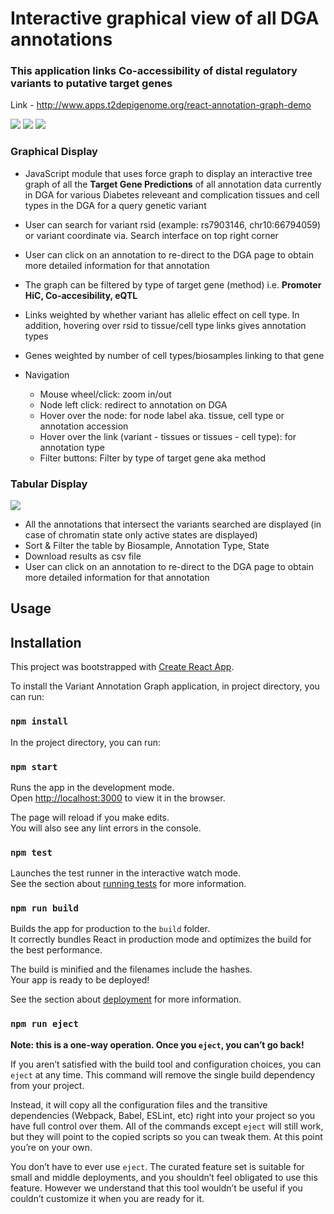 
# Interactive graphical view of all DGA annotations

### This application links Co-accessibility of distal regulatory variants to putative target genes 
Link - http://www.apps.t2depigenome.org/react-annotation-graph-demo

![](https://github.com/T2DREAM/react-annotation-graph/blob/master/1.png)
![](https://github.com/T2DREAM/react-annotation-graph/blob/master/2.png)
![](https://github.com/T2DREAM/react-annotation-graph/blob/master/3.png)

### Graphical Display 
* JavaScript module that uses force graph to display an interactive tree graph of all the **Target Gene Predictions** of all annotation data currently in DGA for various Diabetes releveant and complication tissues and cell types in the DGA for a query genetic variant
* User can search for variant rsid (example: rs7903146, chr10:66794059) or variant coordinate via. Search interface on top right corner
* User can click on an annotation to re-direct to the DGA page to obtain more detailed information for that annotation
* The graph can be filtered by type of target gene (method) i.e. **Promoter HiC, Co-accesibility, eQTL**
* Links weighted by whether variant has allelic effect on cell type. In addition, hovering over rsid to tissue/cell type links gives annotation types
*  Genes weighted by number of cell types/biosamples linking to that gene 

* Navigation 
  * Mouse wheel/click: zoom in/out
  * Node left click: redirect to annotation on DGA
  * Hover over the node: for node label aka. tissue, cell type or annotation accession
  * Hover over the link (variant - tissues or tissues - cell type): for annotation type
  * Filter buttons: Filter by type of target gene aka method
  

### Tabular Display 
![](https://github.com/T2DREAM/react-annotation-graph/blob/master/4.png)

* All the annotations that intersect the variants searched are displayed (in case of chromatin state only active states are displayed)
* Sort & Filter the table by Biosample, Annotation Type, State
*  Download results as csv file
* User can click on an annotation to re-direct to the DGA page to obtain more detailed information for that annotation


## Usage


## Installation

This project was bootstrapped with [Create React App](https://github.com/facebook/create-react-app).

To install the Variant Annotation Graph application, in project directory, you can run:

### `npm install`

In the project directory, you can run:

### `npm start`

Runs the app in the development mode.<br>
Open [http://localhost:3000](http://localhost:3000) to view it in the browser.

The page will reload if you make edits.<br>
You will also see any lint errors in the console.

### `npm test`

Launches the test runner in the interactive watch mode.<br>
See the section about [running tests](https://facebook.github.io/create-react-app/docs/running-tests) for more information.

### `npm run build`

Builds the app for production to the `build` folder.<br>
It correctly bundles React in production mode and optimizes the build for the best performance.

The build is minified and the filenames include the hashes.<br>
Your app is ready to be deployed!

See the section about [deployment](https://facebook.github.io/create-react-app/docs/deployment) for more information.

### `npm run eject`

**Note: this is a one-way operation. Once you `eject`, you can’t go back!**

If you aren’t satisfied with the build tool and configuration choices, you can `eject` at any time. This command will remove the single build dependency from your project.

Instead, it will copy all the configuration files and the transitive dependencies (Webpack, Babel, ESLint, etc) right into your project so you have full control over them. All of the commands except `eject` will still work, but they will point to the copied scripts so you can tweak them. At this point you’re on your own.

You don’t have to ever use `eject`. The curated feature set is suitable for small and middle deployments, and you shouldn’t feel obligated to use this feature. However we understand that this tool wouldn’t be useful if you couldn’t customize it when you are ready for it.
